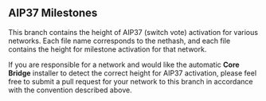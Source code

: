 ## AIP37 Milestones

This branch contains the height of AIP37 (switch vote) activation for various networks. Each file name corresponds to the nethash, and each file contains the height for milestone activation for that network.

If you are responsible for a network and would like the automatic **Core Bridge** installer to detect the correct height for AIP37 activation, please feel free to submit a pull request for your network to this branch in accordance with the convention described above.
